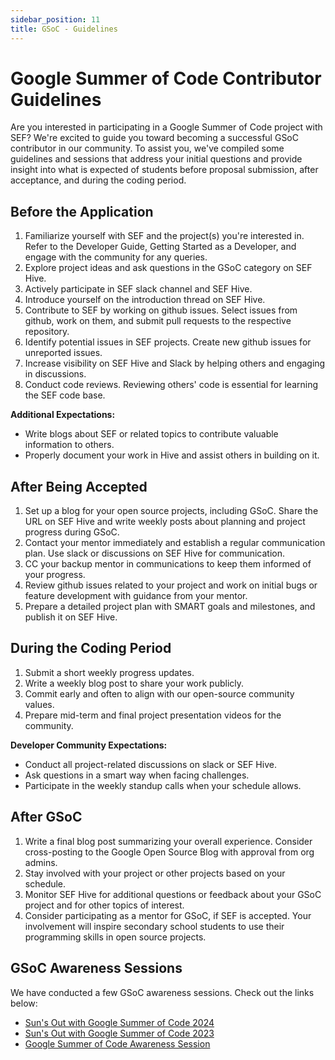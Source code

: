 ```yaml
---
sidebar_position: 11
title: GSoC - Guidelines
---
```


# Google Summer of Code Contributor Guidelines

Are you interested in participating in a Google Summer of Code project with SEF? We're excited to guide you toward becoming a successful GSoC contributor in our community. To assist you, we've compiled some guidelines and sessions that address your initial questions and provide insight into what is expected of students before proposal submission, after acceptance, and during the coding period.

## Before the Application
1. Familiarize yourself with SEF and the project(s) you're interested in. Refer to the Developer Guide, Getting Started as a Developer, and engage with the community for any queries.
2. Explore project ideas and ask questions in the GSoC category on SEF Hive.
3. Actively participate in SEF slack channel and SEF Hive.
4. Introduce yourself on the introduction thread on SEF Hive.
5. Contribute to SEF by working on github issues. Select issues from github, work on them, and submit pull requests to the respective repository.
6. Identify potential issues in SEF projects. Create new github issues for unreported issues.
7. Increase visibility on SEF Hive and Slack by helping others and engaging in discussions.
8. Conduct code reviews. Reviewing others' code is essential for learning the SEF code base.

**Additional Expectations:**
- Write blogs about SEF or related topics to contribute valuable information to others.
- Properly document your work in Hive and assist others in building on it.

## After Being Accepted
1. Set up a blog for your open source projects, including GSoC. Share the URL on SEF Hive and write weekly posts about planning and project progress during GSoC.
2. Contact your mentor immediately and establish a regular communication plan. Use slack or discussions on SEF Hive for communication.
3. CC your backup mentor in communications to keep them informed of your progress.
4. Review github issues related to your project and work on initial bugs or feature development with guidance from your mentor.
5. Prepare a detailed project plan with SMART goals and milestones, and publish it on SEF Hive.

## During the Coding Period
1. Submit a short weekly progress updates.
2. Write a weekly blog post to share your work publicly.
3. Commit early and often to align with our open-source community values.
4. Prepare mid-term and final project presentation videos for the community.

**Developer Community Expectations:**
- Conduct all project-related discussions on slack or SEF Hive.
- Ask questions in a smart way when facing challenges.
- Participate in the weekly standup calls when your schedule allows.

## After GSoC
1. Write a final blog post summarizing your overall experience. Consider cross-posting to the Google Open Source Blog with approval from org admins.
2. Stay involved with your project or other projects based on your schedule.
3. Monitor SEF Hive for additional questions or feedback about your GSoC project and for other topics of interest.
4. Consider participating as a mentor for GSoC, if SEF is accepted. Your involvement will inspire secondary school students to use their programming skills in open source projects.

## GSoC Awareness Sessions
We have conducted a few GSoC awareness sessions. Check out the links below:

- [Sun's Out with Google Summer of Code 2024](https://www.youtube.com/live/o6rBv_5FfPo?si=CQCPvymFVX51q2DK)
- [Sun's Out with Google Summer of Code 2023](https://www.youtube.com/live/2hFRHc_zNvU?si=uYzptEE-b_MU3tpu)
- [Google Summer of Code Awareness Session](https://youtu.be/cso2YTD3z3s?si=nrmcT8hDKR-iwXTj)
